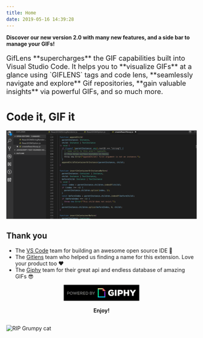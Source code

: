 ```yaml
---
title: Home
date: 2019-05-16 14:39:28
---
```


<p style="font-size: 1.5 em; font-weight: 700;">Discover our new version 2.0 with many new features, and a side bar to manage your GIFs!</p>

<p style="font-size: 1.3em;">GifLens **supercharges** the GIF capabilities built into Visual Studio Code. It helps you to **visualize GIFs** at a glance using `GIFLENS` tags and code lens, **seamlessly navigate and explore** Gif repositories, **gain valuable insights** via powerful GIFs, and so much more.</p>

# Code it, GIF it

<img src="/assets/jump-fail.gif" alt="search gifs in vscode"/>

## Thank you

- The [VS Code](https://code.visualstudio.com/) team for building an awesome open source IDE 🙏
- The [Gitlens](https://github.com/eamodio/vscode-gitlens) team who helped us finding a name for this extension. Love your product too ❤️
- The [Giphy](https://giphy.com/) team for their great api and endless database of amazing GIFs 😎

<p style="text-align: center;"><a href="https://giphy.com/" ><img src="/assets/PoweredBy_200_Horizontal_Light-Backgrounds_With_Logo.gif" alt="Powered by Giphy" width="200"/></a></p>

<p style="text-align: center;"><b>Enjoy!</b></p>

<img src="https://media.giphy.com/media/PmRWBGQ1NOREN5dYxk/giphy.gif" style="margin-top: 30px; display: block; margin-left: auto; margin-right: auto;" alt="RIP Grumpy cat" />
